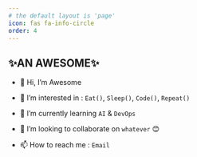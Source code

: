 ```yaml
---
# the default layout is 'page'
icon: fas fa-info-circle
order: 4
---
```


<!--
> Add Markdown syntax content to file `_tabs/about.md`{: .filepath } and it will show up on this page.
> {: .prompt-tip } -->

## ✨**AN AWESOME**✨

- 👋 Hi, I’m Awesome
- 👀 I’m interested in : `Eat()`, `Sleep()`, `Code()`, `Repeat()`

- 🌱 I’m currently learning `AI` & `DevOps`
- 💞️ I’m looking to collaborate on `whatever` 😊
- 📫 How to reach me : `Email`
